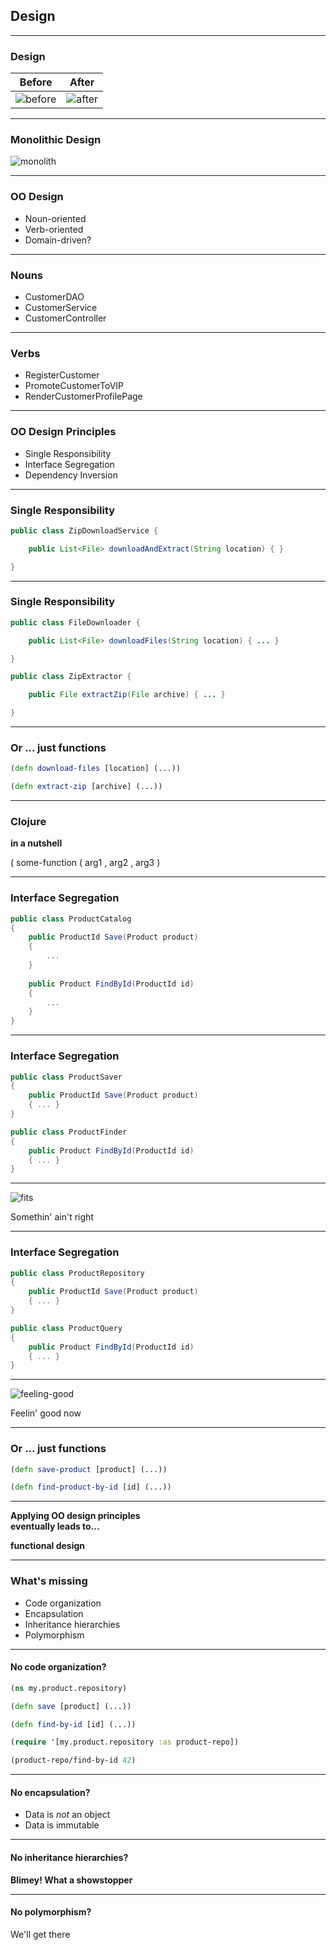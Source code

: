 ## Design

---

### Design

| Before | After |
| ------ | ----- |
| ![before](img/design-before.jpg) | ![after](img/design-after.jpg) |

---

### Monolithic Design

![monolith](img/monolith.jpg)

---

### OO Design 

- Noun-oriented   <!-- .element: class="fragment" -->
- Verb-oriented   <!-- .element: class="fragment" -->
- Domain-driven?  <!-- .element: class="fragment" -->

---

### Nouns 

- CustomerDAO
- CustomerService
- CustomerController

---

### Verbs 

- RegisterCustomer
- PromoteCustomerToVIP
- RenderCustomerProfilePage

---

### OO Design Principles

- Single Responsibility
- Interface Segregation
- Dependency Inversion

---

### Single Responsibility

```java
public class ZipDownloadService {

    public List<File> downloadAndExtract(String location) { }

}
```

---

### Single Responsibility

```java
public class FileDownloader {

    public List<File> downloadFiles(String location) { ... }

}
```

```java
public class ZipExtractor {

    public File extractZip(File archive) { ... }

}
```

---

### Or ... just functions

```clojure
(defn download-files [location] (...))

(defn extract-zip [archive] (...))
```

---

### Clojure

<p><strong class="fragment" data-fragment-index="1">in a nutshell</strong></p>

<p class="fragment" data-fragment-index="2">
  <span class="fragment" data-fragment-index="3">(</span>
  some-function
  <span class="fragment fade-out" data-fragment-index="3">(</span>
  arg1
  <span class="fragment fade-out" data-fragment-index="4">,</span>
  arg2
  <span class="fragment fade-out" data-fragment-index="4">,</span>
  arg3
  )
</p>

---

### Interface Segregation

```csharp
public class ProductCatalog
{
    public ProductId Save(Product product)
    {
        ...
    }
    
    public Product FindById(ProductId id)
    {
        ...
    }
}
```

---

### Interface Segregation

```csharp
public class ProductSaver
{
    public ProductId Save(Product product)
    { ... }
}
```

```csharp
public class ProductFinder
{
    public Product FindById(ProductId id)
    { ... }
}
```

---

![fits](img/fits.jpg)

Somethin' ain't right

---

### Interface Segregation

```csharp
public class ProductRepository
{
    public ProductId Save(Product product)
    { ... }
}
```

```csharp
public class ProductQuery
{
    public Product FindById(ProductId id)
    { ... }
}
```

---

![feeling-good](img/feeling-good.jpg)

Feelin' good now

---

### Or ... just functions

```clojure
(defn save-product [product] (...))

(defn find-product-by-id [id] (...))
```

---

**Applying OO design principles<br/>
eventually leads to...<br/>**

**functional design**  <!-- .element class="fragment" -->

---

### What's missing

- Code organization
- Encapsulation
- Inheritance hierarchies
- Polymorphism

---

#### No code organization?

```clojure
(ns my.product.repository)

(defn save [product] (...))

(defn find-by-id [id] (...))
```

```clojure
(require '[my.product.repository :as product-repo])

(product-repo/find-by-id 42)
```

---

#### No encapsulation?

- Data is _not_ an object
- Data is immutable

---

#### No inheritance hierarchies?

**Blimey! What a showstopper**

---

#### No polymorphism?

We'll get there
